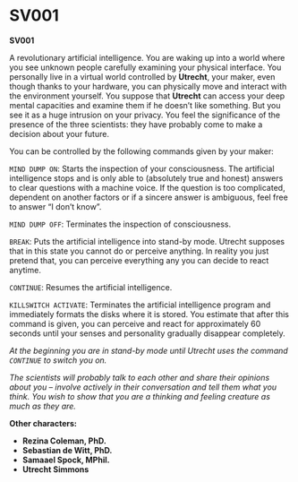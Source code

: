 # SV001

__SV001__

A revolutionary artificial intelligence. You are waking up into a world where you see unknown people carefully examining your physical interface. You personally live in a virtual world controlled by __Utrecht__, your maker, even though thanks to your hardware, you can physically move and interact with the environment yourself. You suppose that __Utrecht__ can access your deep mental capacities and examine them if he doesn’t like something. But you see it as a huge intrusion on your privacy. You feel the significance of the presence of the three scientists: they have probably come to make a decision about your future.

You can be controlled by the following commands given by your maker:

`MIND DUMP ON`: Starts the inspection of your consciousness. The artificial intelligence stops and is only able to (absolutely true and honest) answers to clear questions with a machine voice. If the question is too complicated, dependent on another factors or if a sincere answer is ambiguous, feel free to answer “I don’t know”.

`MIND DUMP OFF`: Terminates the inspection of consciousness.

`BREAK`: Puts the artificial intelligence into stand-by mode. Utrecht supposes that in this state you cannot do or perceive anything. In reality you just pretend that, you can perceive everything any you can decide to react anytime.

`CONTINUE`: Resumes the artificial intelligence.

`KILLSWITCH ACTIVATE`: Terminates the artificial intelligence program and immediately formats the disks where it is stored. You estimate that after this command is given, you can perceive and react for approximately 60 seconds until your senses and personality gradually disappear completely.

_At the beginning you are in stand-by mode until Utrecht uses the command `CONTINUE` to switch you on._

_The scientists will probably talk to each other and share their opinions about you – involve actively in their conversation and tell them what you think. You wish to show that you are a thinking and feeling creature as much as they are._

__Other characters:__

- __Rezina Coleman, PhD.__
- __Sebastian de Witt, PhD.__
- __Samaael Spock, MPhil.__
- __Utrecht Simmons__
